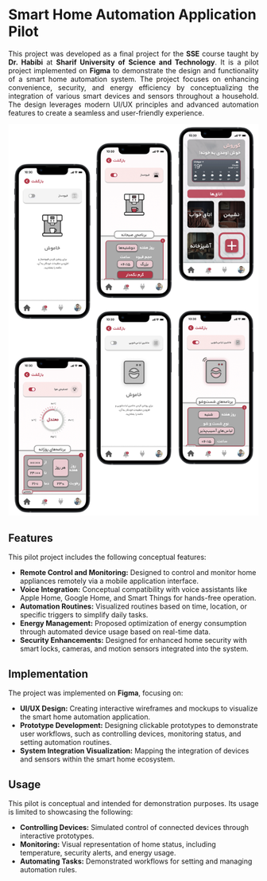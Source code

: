 # Smart Home Automation Application Pilot

<p align="justify">
This project was developed as a final project for the <strong>SSE</strong> course taught by <strong>Dr. Habibi</strong> at <strong>Sharif University of Science and Technology</strong>. It is a pilot project implemented on <strong>Figma</strong> to demonstrate the design and functionality of a smart home automation system. The project focuses on enhancing convenience, security, and energy efficiency by conceptualizing the integration of various smart devices and sensors throughout a household. The design leverages modern UI/UX principles and advanced automation features to create a seamless and user-friendly experience.
</p>

<p align="center">
  <img src="./Banner.png" alt="Banner">
</p>

## Features

<p align="justify">
This pilot project includes the following conceptual features:
</p>

<p align="justify">
  
- <strong>Remote Control and Monitoring:</strong> Designed to control and monitor home appliances remotely via a mobile application interface.  
- <strong>Voice Integration:</strong> Conceptual compatibility with voice assistants like Apple Home, Google Home, and Smart Things for hands-free operation.  
- <strong>Automation Routines:</strong> Visualized routines based on time, location, or specific triggers to simplify daily tasks.  
- <strong>Energy Management:</strong> Proposed optimization of energy consumption through automated device usage based on real-time data.  
- <strong>Security Enhancements:</strong> Designed for enhanced home security with smart locks, cameras, and motion sensors integrated into the system.

</p>

## Implementation

<p align="justify">
The project was implemented on <strong>Figma</strong>, focusing on:
</p>

<p align="justify">

- <strong>UI/UX Design:</strong> Creating interactive wireframes and mockups to visualize the smart home automation application.  
- <strong>Prototype Development:</strong> Designing clickable prototypes to demonstrate user workflows, such as controlling devices, monitoring status, and setting automation routines.  
- <strong>System Integration Visualization:</strong> Mapping the integration of devices and sensors within the smart home ecosystem.

</p>

## Usage

<p align="justify">
This pilot is conceptual and intended for demonstration purposes. Its usage is limited to showcasing the following:
</p>

<p align="justify">

- <strong>Controlling Devices:</strong> Simulated control of connected devices through interactive prototypes.  
- <strong>Monitoring:</strong> Visual representation of home status, including temperature, security alerts, and energy usage.  
- <strong>Automating Tasks:</strong> Demonstrated workflows for setting and managing automation rules.

</p>
